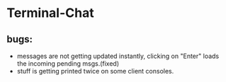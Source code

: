 # Terminal-Chat

## bugs:
- messages are not getting updated instantly, clicking on "Enter" loads the incoming pending msgs.(fixed)
- stuff is getting printed twice on some client consoles.
